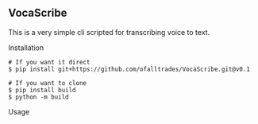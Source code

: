 ## VocaScribe

This is a very simple cli scripted for transcribing voice to text.

Installation

```
# If you want it direct
$ pip install git+https://github.com/ofalltrades/VocaScribe.git@v0.1

# If you want to clone
$ pip install build
$ python -m build
```

Usage

```

```
